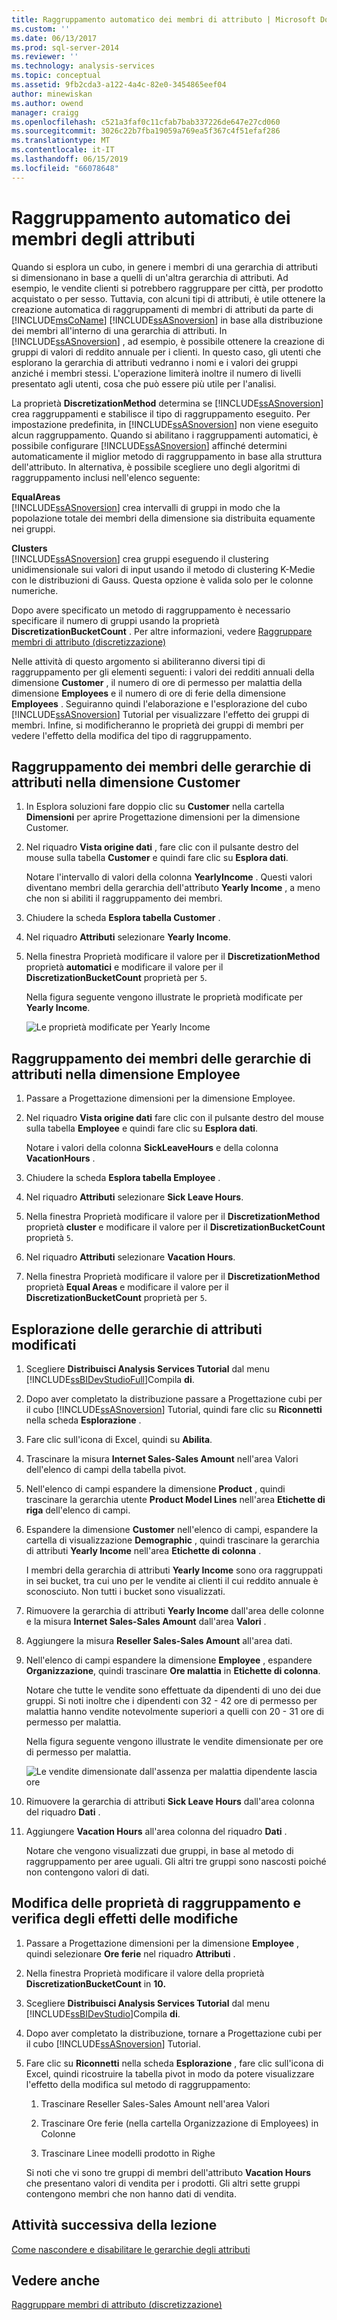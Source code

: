 ```yaml
---
title: Raggruppamento automatico dei membri di attributo | Microsoft Docs
ms.custom: ''
ms.date: 06/13/2017
ms.prod: sql-server-2014
ms.reviewer: ''
ms.technology: analysis-services
ms.topic: conceptual
ms.assetid: 9fb2cda3-a122-4a4c-82e0-3454865eef04
author: minewiskan
ms.author: owend
manager: craigg
ms.openlocfilehash: c521a3faf0c11cfab7bab337226de647e27cd060
ms.sourcegitcommit: 3026c22b7fba19059a769ea5f367c4f51efaf286
ms.translationtype: MT
ms.contentlocale: it-IT
ms.lasthandoff: 06/15/2019
ms.locfileid: "66078648"
---
```

# <a name="automatically-grouping-attribute-members"></a>Raggruppamento automatico dei membri degli attributi
  Quando si esplora un cubo, in genere i membri di una gerarchia di attributi si dimensionano in base a quelli di un'altra gerarchia di attributi. Ad esempio, le vendite clienti si potrebbero raggruppare per città, per prodotto acquistato o per sesso. Tuttavia, con alcuni tipi di attributi, è utile ottenere la creazione automatica di raggruppamenti di membri di attributi da parte di [!INCLUDE[msCoName](../includes/msconame-md.md)] [!INCLUDE[ssASnoversion](../includes/ssasnoversion-md.md)] in base alla distribuzione dei membri all'interno di una gerarchia di attributi. In [!INCLUDE[ssASnoversion](../includes/ssasnoversion-md.md)] , ad esempio, è possibile ottenere la creazione di gruppi di valori di reddito annuale per i clienti. In questo caso, gli utenti che esplorano la gerarchia di attributi vedranno i nomi e i valori dei gruppi anziché i membri stessi. L'operazione limiterà inoltre il numero di livelli presentato agli utenti, cosa che può essere più utile per l'analisi.  
  
 La proprietà **DiscretizationMethod** determina se [!INCLUDE[ssASnoversion](../includes/ssasnoversion-md.md)] crea raggruppamenti e stabilisce il tipo di raggruppamento eseguito. Per impostazione predefinita, in [!INCLUDE[ssASnoversion](../includes/ssasnoversion-md.md)] non viene eseguito alcun raggruppamento. Quando si abilitano i raggruppamenti automatici, è possibile configurare [!INCLUDE[ssASnoversion](../includes/ssasnoversion-md.md)] affinché determini automaticamente il miglior metodo di raggruppamento in base alla struttura dell'attributo. In alternativa, è possibile scegliere uno degli algoritmi di raggruppamento inclusi nell'elenco seguente:  
  
 **EqualAreas**  
 [!INCLUDE[ssASnoversion](../includes/ssasnoversion-md.md)] crea intervalli di gruppi in modo che la popolazione totale dei membri della dimensione sia distribuita equamente nei gruppi.  
  
 **Clusters**  
 [!INCLUDE[ssASnoversion](../includes/ssasnoversion-md.md)] crea gruppi eseguendo il clustering unidimensionale sui valori di input usando il metodo di clustering K-Medie con le distribuzioni di Gauss. Questa opzione è valida solo per le colonne numeriche.  
  
 Dopo avere specificato un metodo di raggruppamento è necessario specificare il numero di gruppi usando la proprietà **DiscretizationBucketCount** . Per altre informazioni, vedere [Raggruppare membri di attributo &#40;discretizzazione&#41;](multidimensional-models/attribute-properties-group-attribute-members.md)  
  
 Nelle attività di questo argomento si abiliteranno diversi tipi di raggruppamento per gli elementi seguenti: i valori dei redditi annuali della dimensione **Customer** , il numero di ore di permesso per malattia della dimensione **Employees** e il numero di ore di ferie della dimensione **Employees** . Seguiranno quindi l'elaborazione e l'esplorazione del cubo [!INCLUDE[ssASnoversion](../includes/ssasnoversion-md.md)] Tutorial per visualizzare l'effetto dei gruppi di membri. Infine, si modificheranno le proprietà dei gruppi di membri per vedere l'effetto della modifica del tipo di raggruppamento.  
  
## <a name="grouping-attribute-hierarchy-members-in-the-customer-dimension"></a>Raggruppamento dei membri delle gerarchie di attributi nella dimensione Customer  
  
1.  In Esplora soluzioni fare doppio clic su **Customer** nella cartella **Dimensioni** per aprire Progettazione dimensioni per la dimensione Customer.  
  
2.  Nel riquadro **Vista origine dati** , fare clic con il pulsante destro del mouse sulla tabella **Customer** e quindi fare clic su **Esplora dati**.  
  
     Notare l'intervallo di valori della colonna **YearlyIncome** . Questi valori diventano membri della gerarchia dell'attributo **Yearly Income** , a meno che non si abiliti il raggruppamento dei membri.  
  
3.  Chiudere la scheda **Esplora tabella Customer** .  
  
4.  Nel riquadro **Attributi** selezionare **Yearly Income**.  
  
5.  Nella finestra Proprietà modificare il valore per il **DiscretizationMethod** proprietà **automatici** e modificare il valore per il **DiscretizationBucketCount** proprietà per `5`.  
  
     Nella figura seguente vengono illustrate le proprietà modificate per **Yearly Income**.  
  
     ![Le proprietà modificate per Yearly Income](../../2014/tutorials/media/l4-discretizationmethod-1.gif "proprietà modificate per Yearly Income")  
  
## <a name="grouping-attribute-hierarchy-members-in-the-employee-dimension"></a>Raggruppamento dei membri delle gerarchie di attributi nella dimensione Employee  
  
1.  Passare a Progettazione dimensioni per la dimensione Employee.  
  
2.  Nel riquadro **Vista origine dati** fare clic con il pulsante destro del mouse sulla tabella **Employee** e quindi fare clic su **Esplora dati**.  
  
     Notare i valori della colonna **SickLeaveHours** e della colonna **VacationHours** .  
  
3.  Chiudere la scheda **Esplora tabella Employee** .  
  
4.  Nel riquadro **Attributi** selezionare **Sick Leave Hours**.  
  
5.  Nella finestra Proprietà modificare il valore per il **DiscretizationMethod** proprietà **cluster** e modificare il valore per il **DiscretizationBucketCount** proprietà `5`.  
  
6.  Nel riquadro **Attributi** selezionare **Vacation Hours**.  
  
7.  Nella finestra Proprietà modificare il valore per il **DiscretizationMethod** proprietà **Equal Areas** e modificare il valore per il **DiscretizationBucketCount** proprietà per `5`.  
  
## <a name="browsing-the-modified-attribute-hierarchies"></a>Esplorazione delle gerarchie di attributi modificati  
  
1.  Scegliere **Distribuisci Analysis Services Tutorial** dal menu [!INCLUDE[ssBIDevStudioFull](../includes/ssbidevstudiofull-md.md)]Compila **di**.  
  
2.  Dopo aver completato la distribuzione passare a Progettazione cubi per il cubo [!INCLUDE[ssASnoversion](../includes/ssasnoversion-md.md)] Tutorial, quindi fare clic su **Riconnetti** nella scheda **Esplorazione** .  
  
3.  Fare clic sull'icona di Excel, quindi su **Abilita**.  
  
4.  Trascinare la misura **Internet Sales-Sales Amount** nell'area Valori dell'elenco di campi della tabella pivot.  
  
5.  Nell'elenco di campi espandere la dimensione **Product** , quindi trascinare la gerarchia utente **Product Model Lines** nell'area **Etichette di riga** dell'elenco di campi.  
  
6.  Espandere la dimensione **Customer** nell'elenco di campi, espandere la cartella di visualizzazione **Demographic** , quindi trascinare la gerarchia di attributi **Yearly Income** nell'area **Etichette di colonna** .  
  
     I membri della gerarchia di attributi **Yearly Income** sono ora raggruppati in sei bucket, tra cui uno per le vendite ai clienti il cui reddito annuale è sconosciuto. Non tutti i bucket sono visualizzati.  
  
7.  Rimuovere la gerarchia di attributi **Yearly Income** dall'area delle colonne e la misura **Internet Sales-Sales Amount** dall'area **Valori** .  
  
8.  Aggiungere la misura **Reseller Sales-Sales Amount** all'area dati.  
  
9. Nell'elenco di campi espandere la dimensione **Employee** , espandere **Organizzazione**, quindi trascinare **Ore malattia** in **Etichette di colonna**.  
  
     Notare che tutte le vendite sono effettuate da dipendenti di uno dei due gruppi. Si noti inoltre che i dipendenti con 32 - 42 ore di permesso per malattia hanno vendite notevolmente superiori a quelli con 20 - 31 ore di permesso per malattia.  
  
     Nella figura seguente vengono illustrate le vendite dimensionate per ore di permesso per malattia.  
  
     ![Le vendite dimensionate dall'assenza per malattia dipendente lascia ore](../../2014/tutorials/media/l4-discretizationmethod-2.gif "vendite dimensionate dall'assenza per malattia dipendente lascia ore")  
  
10. Rimuovere la gerarchia di attributi **Sick Leave Hours** dall'area colonna del riquadro **Dati** .  
  
11. Aggiungere **Vacation Hours** all'area colonna del riquadro **Dati** .  
  
     Notare che vengono visualizzati due gruppi, in base al metodo di raggruppamento per aree uguali. Gli altri tre gruppi sono nascosti poiché non contengono valori di dati.  
  
## <a name="modifying-grouping-properties-and-reviewing-the-effect-of-the-changes"></a>Modifica delle proprietà di raggruppamento e verifica degli effetti delle modifiche  
  
1.  Passare a Progettazione dimensioni per la dimensione **Employee** , quindi selezionare **Ore ferie** nel riquadro **Attributi** .  
  
2.  Nella finestra Proprietà modificare il valore della proprietà **DiscretizationBucketCount** in **10.**  
  
3.  Scegliere **Distribuisci Analysis Services Tutorial** dal menu [!INCLUDE[ssBIDevStudio](../includes/ssbidevstudio-md.md)]Compila **di**.  
  
4.  Dopo aver completato la distribuzione, tornare a Progettazione cubi per il cubo [!INCLUDE[ssASnoversion](../includes/ssasnoversion-md.md)] Tutorial.  
  
5.  Fare clic su **Riconnetti** nella scheda **Esplorazione** , fare clic sull'icona di Excel, quindi ricostruire la tabella pivot in modo da potere visualizzare l'effetto della modifica sul metodo di raggruppamento:  
  
    1.  Trascinare Reseller Sales-Sales Amount nell'area Valori  
  
    2.  Trascinare Ore ferie (nella cartella Organizzazione di Employees) in Colonne  
  
    3.  Trascinare Linee modelli prodotto in Righe  
  
     Si noti che vi sono tre gruppi di membri dell'attributo **Vacation Hours** che presentano valori di vendita per i prodotti. Gli altri sette gruppi contengono membri che non hanno dati di vendita.  
  
## <a name="next-task-in-lesson"></a>Attività successiva della lezione  
 [Come nascondere e disabilitare le gerarchie degli attributi](../analysis-services/lesson-4-4-hiding-and-disabling-attribute-hierarchies.md)  
  
## <a name="see-also"></a>Vedere anche  
 [Raggruppare membri di attributo &#40;discretizzazione&#41;](multidimensional-models/attribute-properties-group-attribute-members.md)  
  
  
